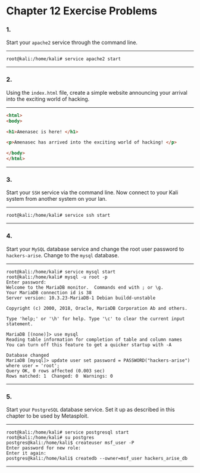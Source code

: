 <!---
  Name          : Chapter_12.md
  Project       : Linux Basics for Hackers 1e
  Description   : Solutions to chapter 12 exercise problems
  Creation Date : 08 September 2020
  Author        : amenasec
  Link          : https://github.com/amenasec
--->


# Chapter 12 Exercise Problems

### 1.
Start your `apache2` service through the command line.

---

````shell
root@kali:/home/kali# service apache2 start
````

---


### 2.
Using the `index.html` file, create a simple website announcing your arrival into the exciting world of hacking.

---

````html
<html>
<body>

<h1>Amenasec is here! </h1>

<p>Amenasec has arrived into the exciting world of hacking! </p>

</body>
</html>
````

---


### 3.
Start your `SSH` service via the command line. Now connect to your Kali system from another system on your lan.

---

````shell
root@kali:/home/kali# service ssh start
````

---


### 4.
Start your `MySQL` database service and change the root user password to `hackers-arise`. Change to the `mysql` database.

---

````shell
root@kali:/home/kali# service mysql start
root@kali:/home/kali# mysql -u root -p
Enter password:
Welcome to the MariaDB monitor.  Commands end with ; or \g.
Your MariaDB connection id is 38
Server version: 10.3.23-MariaDB-1 Debian buildd-unstable

Copyright (c) 2000, 2018, Oracle, MariaDB Corporation Ab and others.

Type 'help;' or '\h' for help. Type '\c' to clear the current input statement.

MariaDB [(none)]> use mysql
Reading table information for completion of table and column names
You can turn off this feature to get a quicker startup with -A

Database changed
MariaDB [mysql]> update user set password = PASSWORD("hackers-arise") where user = 'root';
Query OK, 0 rows affected (0.003 sec)
Rows matched: 1  Changed: 0  Warnings: 0
````

---


### 5.
Start your `PostgreSQL` database service. Set it up as described in this chapter to be used by Metasploit.

---

````shell
root@kali:/home/kali# service postgresql start
root@kali:/home/kali# su postgres
postgres@kali:/home/kali$ createuser msf_user -P
Enter password for new role:
Enter it again:
postgres@kali:/home/kali$ createdb --owner=msf_user hackers_arise_db
````

---
